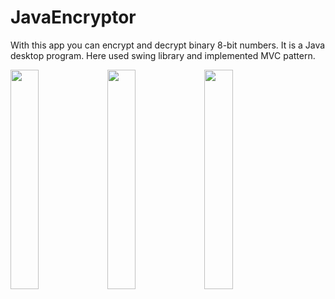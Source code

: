 # JavaEncryptor
With this app you can encrypt and decrypt binary 8-bit numbers.
It is a Java desktop program. Here used swing library and implemented MVC pattern.

<img src="https://cloud.githubusercontent.com/assets/11705749/11914749/70b61d40-a698-11e5-915a-3e0f6492287d.png" width="30%"></img> <img src="https://cloud.githubusercontent.com/assets/11705749/11914746/70a3b34e-a698-11e5-8705-51aa69bce164.png" width="30%"></img> <img src="https://cloud.githubusercontent.com/assets/11705749/11914748/70b34e80-a698-11e5-8ad6-9d7c75c970c3.png" width="30%"></img> 

